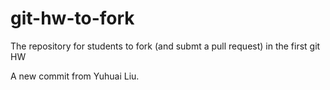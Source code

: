 git-hw-to-fork
==============

The repository for students to fork (and submt a pull request) in the first git HW

A new commit from Yuhuai Liu.
